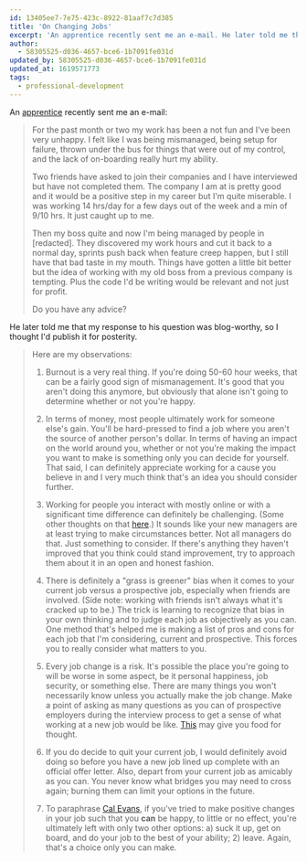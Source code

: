 ```yaml
---
id: 13405ee7-7e75-423c-8922-81aaf7c7d385
title: 'On Changing Jobs'
excerpt: 'An apprentice recently sent me an e-mail. He later told me that my response to his question was blog-worthy, so I thought I''d publish it for posterity.'
author:
  - 58305525-d036-4657-bce6-1b7091fe031d
updated_by: 58305525-d036-4657-bce6-1b7091fe031d
updated_at: 1619571773
tags:
  - professional-development
---
```

An [apprentice](http://phpmentoring.org) recently sent me an e-mail:

> For the past month or two my work has been a not fun and I've been very unhappy. I felt like I was being mismanaged, being setup for failure, thrown under the bus for things that were out of my control, and the lack of on-boarding really hurt my ability.
> 
> Two friends have asked to join their companies and I have interviewed but have not completed them. The company I am at is pretty good and it would be a positive step in my career but I'm quite miserable. I was working 14 hrs/day for a few days out of the week and a min of 9/10 hrs. It just caught up to me.
> 
> Then my boss quite and now I'm being managed by people in \[redacted\]. They discovered my work hours and cut it back to a normal day, sprints push back when feature creep happen, but I still have that bad taste in my mouth. Things have gotten a little bit better but the idea of working with my old boss from a previous company is tempting. Plus the code I'd be writing would be relevant and not just for profit.
> 
> Do you have any advice?

He later told me that my response to his question was blog-worthy, so I thought I'd publish it for posterity.

> Here are my observations:
> 
> 1) Burnout is a very real thing. If you're doing 50-60 hour weeks, that can be a fairly good sign of mismanagement. It's good that you aren't doing this anymore, but obviously that alone isn't going to determine whether or not you're happy.
> 
> 2) In terms of money, most people ultimately work for someone else's gain. You'll be hard-pressed to find a job where you aren't the source of another person's dollar. In terms of having an impact on the world around you, whether or not you're making the impact you want to make is something only you can decide for yourself. That said, I can definitely appreciate working for a cause you believe in and I very much think that's an idea you should consider further.
> 
> 3) Working for people you interact with mostly online or with a significant time difference can definitely be challenging. (Some other thoughts on that [here](http://matthewturland.com/2013/03/06/thoughts-on-working-remotely/).) It sounds like your new managers are at least trying to make circumstances better. Not all managers do that. Just something to consider. If there's anything they haven't improved that you think could stand improvement, try to approach them about it in an open and honest fashion.
> 
> 4) There is definitely a "grass is greener" bias when it comes to your current job versus a prospective job, especially when friends are involved. (Side note: working with friends isn't always what it's cracked up to be.) The trick is learning to recognize that bias in your own thinking and to judge each job as objectively as you can. One method that's helped me is making a list of pros and cons for each job that I'm considering, current and prospective. This forces you to really consider what matters to you.
> 
> 5) Every job change is a risk. It's possible the place you're going to will be worse in some aspect, be it personal happiness, job security, or something else. There are many things you won't necessarily know unless you actually make the job change. Make a point of asking as many questions as you can of prospective employers during the interview process to get a sense of what working at a new job would be like. [This](https://github.com/ChiperSoft/InterviewThis) may give you food for thought.
> 
> 6) If you do decide to quit your current job, I would definitely avoid doing so before you have a new job lined up complete with an official offer letter. Also, depart from your current job as amicably as you can. You never know what bridges you may need to cross again; burning them can limit your options in the future.
> 
> 7) To paraphrase [Cal Evans](https://blog.calevans.com/2010/09/16/man-up-a-developers-responsibility-to-their-team/), if you've tried to make positive changes in your job such that you **can** be happy, to little or no effect, you're ultimately left with only two other options: a) suck it up, get on board, and do your job to the best of your ability; 2) leave. Again, that's a choice only you can make.